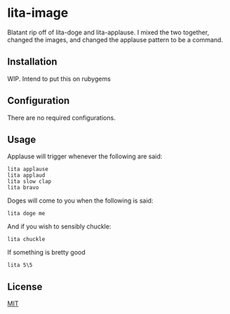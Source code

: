 # lita-image
Blatant rip off of lita-doge and lita-applause. I mixed the two together, changed the images, and changed the applause pattern to be a command.

## Installation

WIP. Intend to put this on rubygems

## Configuration

There are no required configurations.

## Usage

Applause will trigger whenever the following are said:

```
lita applause
lita applaud
lita slow clap
lita bravo
```

Doges will come to you when the following is said:


```
lita doge me
```

And if you wish to sensibly chuckle:

```
lita chuckle
```

If something is bretty good

```
lita 5\5
```



## License

[MIT](http://opensource.org/licenses/MIT)
